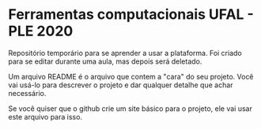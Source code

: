 # Ferramentas computacionais UFAL - PLE 2020
Repositório temporário para se aprender a usar a plataforma. Foi criado para se editar durante uma aula, mas depois será deletado.

Um arquivo README é o arquivo que contem a "cara" do seu projeto. Você vai usá-lo para descrever o projeto e dar qualquer detalhe que achar necessário.

Se você quiser que o github crie um site básico para o projeto, ele vai usar este arquivo para isso.
